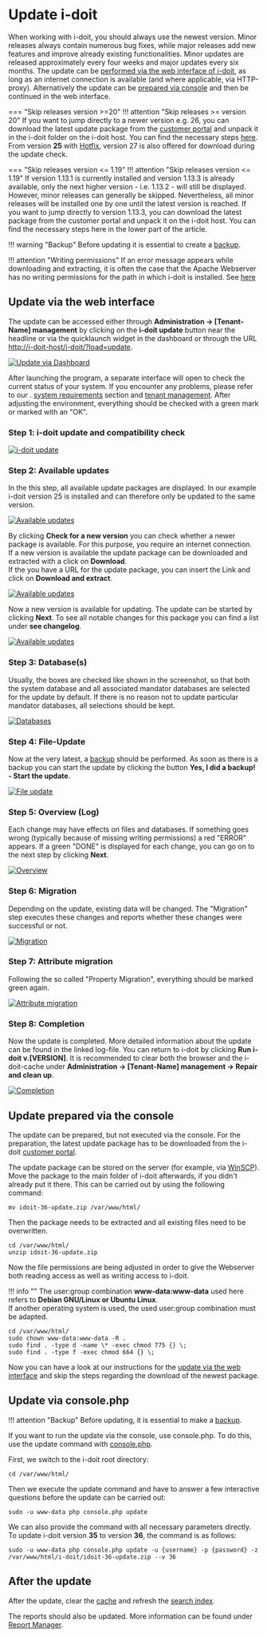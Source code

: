# Update i-doit

When working with i-doit, you should always use the newest version. Minor releases always contain numerous bug fixes, while major releases add new features and improve already existing functionalities. Minor updates are released approximately every four weeks and major updates every six months. The update can be [performed via the web interface of i-doit](./update.md), as long as an internet connection is available (and where applicable, via HTTP-proxy). Alternatively the update can be [prepared via console](./update.md) and then be continued in the web interface.

=== "Skip releases version >=20"
    !!! attention "Skip releases >= version 20"
        If you want to jump directly to a newer version e.g. 26, you can download the latest update package from the [customer portal](../system-administration/customer-portal.md) and unpack it in the i-doit folder on the i-doit host. You can find the necessary steps [here](update.md#update-prepared-via-the-console).
        From version **25** with [Hotfix](../system-administration/hotfixes/hotfix-archive/index.md), version 27 is also offered for download during the update check.

=== "Skip releases version <= 1.19"
    !!! attention "Skip releases version <= 1.19"
        If version 1.13.1 is currently installed and version 1.13.3 is already available, only the next higher version - i.e. 1.13.2 - will still be displayed. However, minor releases can generally be skipped. Nevertheless, all minor releases will be installed one by one until the latest version is reached. If you want to jump directly to version 1.13.3, you can download the latest package from the customer portal and unpack it on the i-doit host. You can find the necessary steps here in the lower part of the article.

!!! warning "Backup"
    Before updating it is essential to create a [backup](./backup-and-recovery/index.md).

!!! attention "Writing permissions"
    If an error message appears while downloading and extracting, it is often the case that the Apache Webserver has no writing permissions for the path in which i-doit is installed. See [here](#update-prepared-via-the-console)

## Update via the web interface

The update can be accessed either through **Administration → [Tenant-Name] management** by clicking on the **i-doit update** button near the headline or via the quicklaunch widget in the dashboard or through the URL <http://i-doit-host/i-doit/?load=update>.

[![Update via Dashboard](../assets/images/en/maintenance-and-operation/update/1-update.png)](../assets/images/en/maintenance-and-operation/update/1-update.png)

After launching the program, a separate interface will open to check the current status of your system. If you encounter any problems, please refer to our . [system requirements](../installation/system-requirements.md) section and [tenant management](../system-administration/administration/tenant-management/index.md). After adjusting the environment, everything should be checked with a green mark or marked with an "OK".

### Step 1: i-doit update and compatibility check

[![i-doit update](../assets/images/en/maintenance-and-operation/update/2-update.png)](../assets/images/en/maintenance-and-operation/update/2-update.png)

### Step 2: Available updates

In the this step, all available update packages are displayed. In our example i-doit version 25 is installed and can therefore only be updated to the same version.

[![Available updates](../assets/images/en/maintenance-and-operation/update/3-update.png)](../assets/images/en/maintenance-and-operation/update/3-update.png)

By clicking **Check for a new version** you can check whether a newer package is available. For this purpose, you require an internet connection.<br>
If a new version is available the update package can be downloaded and extracted with a click on **Download**.<br>
If the you have a URL for the update package, you can insert the Link and click on **Download and extract**.

[![Available updates](../assets/images/en/maintenance-and-operation/update/4-update.png)](../assets/images/en/maintenance-and-operation/update/4-update.png)

Now a new version is available for updating. The update can be started by clicking **Next**. To see all notable changes for this package you can find a list under **see changelog**.

[![Available updates](../assets/images/en/maintenance-and-operation/update/5-update.png)](../assets/images/en/maintenance-and-operation/update/5-update.png)

### Step 3: Database(s)

Usually, the boxes are checked like shown in the screenshot, so that both the system database and all associated mandator databases are selected for the update by default. If there is no reason not to update particular mandator databases, all selections should be kept.

[![Databases](../assets/images/en/maintenance-and-operation/update/6-update.png)](../assets/images/en/maintenance-and-operation/update/6-update.png)

### Step 4: File-Update

Now at the very latest, a [backup](./backup-and-recovery/index.md) should be performed. As soon as there is a backup you can start the update by clicking the button **Yes, I did a backup! - Start the update**.

[![File update](../assets/images/en/maintenance-and-operation/update/7-update.png)](../assets/images/en/maintenance-and-operation/update/7-update.png)

### Step 5: Overview (Log)

Each change may have effects on files and databases. If something goes wrong (typically because of missing writing permissions) a red "ERROR" appears. If a green "DONE" is displayed for each change, you can go on to the next step by clicking **Next**.

[![Overview](../assets/images/en/maintenance-and-operation/update/8-update.png)](../assets/images/en/maintenance-and-operation/update/8-update.png)

### Step 6: Migration

Depending on the update, existing data will be changed. The "Migration" step executes these changes and reports whether these changes were successful or not.

[![Migration](../assets/images/en/maintenance-and-operation/update/9-update.png)](../assets/images/en/maintenance-and-operation/update/9-update.png)

### Step 7: Attribute migration

Following the so called "Property Migration", everything should be marked green again.

[![Attribute migration](../assets/images/en/maintenance-and-operation/update/10-update.png)](../assets/images/en/maintenance-and-operation/update/10-update.png)

### Step 8: Completion

Now the update is completed. More detailed information about the update can be found in the linked log-file. You can return to i-doit by clicking **Run i-doit v.[VERSION]**. It is recommended to clear both the browser and the i-doit-cache under **Administration → [Tenant-Name] management → Repair and clean up**.

[![Completion](../assets/images/en/maintenance-and-operation/update/11-update.png)](../assets/images/en/maintenance-and-operation/update/11-update.png)

## Update prepared via the console

The update can be prepared, but not executed via the console. For the preparation, the latest update package has to be downloaded from the i-doit [customer portal](../system-administration/customer-portal.md).

The update package can be stored on the server (for example, via [WinSCP](https://winscp.net/eng/index.php)). Move the package to the main folder of i-doit afterwards, if you didn't already put it there. This can be carried out by using the following command:

```shell
mv idoit-36-update.zip /var/www/html/
```

Then the package needs to be extracted and all existing files need to be overwritten.

```shell
cd /var/www/html/
unzip idoit-36-update.zip
```

Now the file permissions are being adjusted in order to give the Webserver both reading access as well as writing access to i-doit.

!!! info ""
    The user:group combination **www-data:www-data** used here refers to **Debian GNU/Linux or Ubuntu Linux**.<br>
    If another operating system is used, the used user:group combination must be adapted.

```shell
cd /var/www/html/
sudo chown www-data:www-data -R .
sudo find . -type d -name \* -exec chmod 775 {} \;
sudo find . -type f -exec chmod 664 {} \;
```

Now you can have a look at our instructions for the [update via the web interface](#update-via-the-web-interface) and skip the steps regarding the download of the newest package.

## Update via console.php

!!! attention "Backup"
    Before updating, it is essential to make a [backup](backup-and-recovery/index.md).

If you want to run the update via the console, use console.php. To do this, use the update command with [console.php](../automation-and-integration/cli/index.md).

First, we switch to the i-doit root directory:

```shell
cd /var/www/html/
```

Then we execute the update command and have to answer a few interactive questions before the update can be carried out:

```shell
sudo -u www-data php console.php update
```

We can also provide the command with all necessary parameters directly. To update i-doit version **35** to version **36**, the command is as follows:

```shell
sudo -u www-data php console.php update -u {username} -p {password} -z /var/www/html/i-doit/idoit-36-update.zip --v 36
```

## After the update

After the update, clear the [cache](../system-administration/administration/tenant-management/repair-and-clean-up.md#cache) and refresh the [search index](../system-administration/administration/tenant-management/repair-and-clean-up.md#other).

The reports should also be updated. More information can be found under [Report Manager](../evaluation/report-manager.md#updating-reports-after-an-update).
